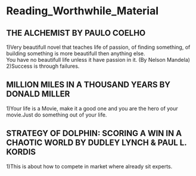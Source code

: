 # Reading_Worthwhile_Material

## THE ALCHEMIST BY PAULO COELHO
  1)Very beautifull novel that teaches life of passion, of finding something, of building something is more beautifull then anything else.
           </br>             You have no beautifull life unless it have passion in it. (By Nelson Mandela)
           </br>
  2)Success is through failures.
  
## MILLION MILES IN A THOUSAND YEARS BY DONALD MILLER
  1)Your life is a Movie, make it a good one and you are the hero of your movie.Just do something out of your life.
  
## STRATEGY OF DOLPHIN: SCORING A WIN IN A CHAOTIC WORLD BY DUDLEY LYNCH & PAUL L. KORDIS
  1)This is about how to compete in market where already sit experts.
  
